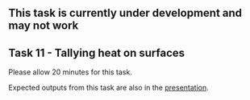 
## This task is currently under development and may not work

## Task 11 - Tallying heat on surfaces

Please allow 20 minutes for this task.

Expected outputs from this task are also in the [presentation](https://slides.com/neutronics_workshop/neutronics_workshop#/12).
